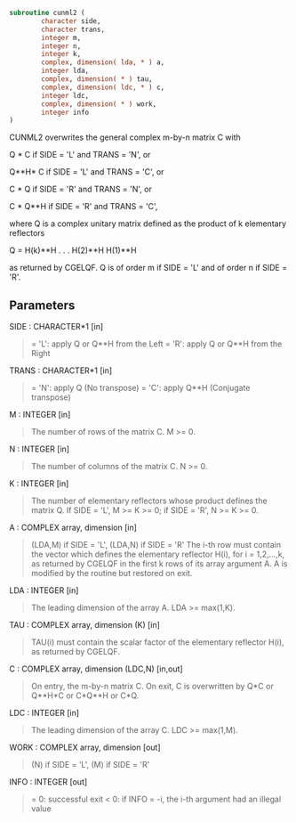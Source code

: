 ```fortran
subroutine cunml2 (
        character side,
        character trans,
        integer m,
        integer n,
        integer k,
        complex, dimension( lda, * ) a,
        integer lda,
        complex, dimension( * ) tau,
        complex, dimension( ldc, * ) c,
        integer ldc,
        complex, dimension( * ) work,
        integer info
)
```

CUNML2 overwrites the general complex m-by-n matrix C with

Q \* C  if SIDE = 'L' and TRANS = 'N', or

Q\*\*H\* C  if SIDE = 'L' and TRANS = 'C', or

C \* Q  if SIDE = 'R' and TRANS = 'N', or

C \* Q\*\*H if SIDE = 'R' and TRANS = 'C',

where Q is a complex unitary matrix defined as the product of k
elementary reflectors

Q = H(k)\*\*H . . . H(2)\*\*H H(1)\*\*H

as returned by CGELQF. Q is of order m if SIDE = 'L' and of order n
if SIDE = 'R'.

## Parameters
SIDE : CHARACTER\*1 [in]
> = 'L': apply Q or Q\*\*H from the Left
> = 'R': apply Q or Q\*\*H from the Right

TRANS : CHARACTER\*1 [in]
> = 'N': apply Q  (No transpose)
> = 'C': apply Q\*\*H (Conjugate transpose)

M : INTEGER [in]
> The number of rows of the matrix C. M >= 0.

N : INTEGER [in]
> The number of columns of the matrix C. N >= 0.

K : INTEGER [in]
> The number of elementary reflectors whose product defines
> the matrix Q.
> If SIDE = 'L', M >= K >= 0;
> if SIDE = 'R', N >= K >= 0.

A : COMPLEX array, dimension [in]
> (LDA,M) if SIDE = 'L',
> (LDA,N) if SIDE = 'R'
> The i-th row must contain the vector which defines the
> elementary reflector H(i), for i = 1,2,...,k, as returned by
> CGELQF in the first k rows of its array argument A.
> A is modified by the routine but restored on exit.

LDA : INTEGER [in]
> The leading dimension of the array A. LDA >= max(1,K).

TAU : COMPLEX array, dimension (K) [in]
> TAU(i) must contain the scalar factor of the elementary
> reflector H(i), as returned by CGELQF.

C : COMPLEX array, dimension (LDC,N) [in,out]
> On entry, the m-by-n matrix C.
> On exit, C is overwritten by Q\*C or Q\*\*H\*C or C\*Q\*\*H or C\*Q.

LDC : INTEGER [in]
> The leading dimension of the array C. LDC >= max(1,M).

WORK : COMPLEX array, dimension [out]
> (N) if SIDE = 'L',
> (M) if SIDE = 'R'

INFO : INTEGER [out]
> = 0: successful exit
> < 0: if INFO = -i, the i-th argument had an illegal value
